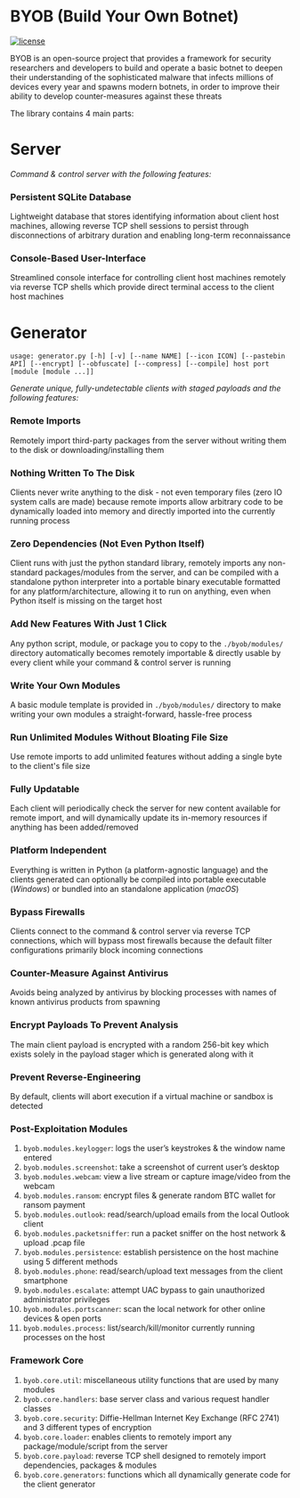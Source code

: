# BYOB (Build Your Own Botnet)
[![license](https://img.shields.io/badge/license-GPL--3.0-green.svg)](https://github.com/colental/byob/blob/master/LICENSE)

BYOB is an open-source project that provides a framework for security researchers 
and developers to build and operate a basic botnet to deepen their understanding
of the sophisticated malware that infects millions of devices every year and spawns
modern botnets, in order to improve their ability to develop counter-measures against 
these threats

The library contains 4 main parts:

# Server   

*Command & control server with the following features:*

### Persistent SQLite Database

Lightweight database that stores identifying information about client host machines, 
allowing reverse TCP shell sessions to persist through disconnections of arbitrary
duration and enabling long-term reconnaissance 

### Console-Based User-Interface

Streamlined console interface for controlling client host machines remotely via 
reverse TCP shells which provide direct terminal access to the client host machines

# Generator

`usage: generator.py [-h] [-v] [--name NAME] [--icon ICON] [--pastebin API]
                     [--encrypt] [--obfuscate] [--compress] [--compile]
                     host port [module [module ...]]`

*Generate unique, fully-undetectable clients with staged payloads and the following features:*

### Remote Imports

Remotely import third-party packages from the server without writing them 
to the disk or downloading/installing them

### Nothing Written To The Disk 

Clients never write anything to the disk - not even temporary files (zero IO
system calls are made) because remote imports allow arbitrary code to be 
dynamically loaded into memory and directly imported into the currently running 
process

### Zero Dependencies (Not Even Python Itself)

Client runs with just the python standard library, remotely imports any non-standard
packages/modules from the server, and can be compiled with a standalone python 
interpreter into a portable binary executable formatted for any platform/architecture,
allowing it to run on anything, even when Python itself is missing on the target host

### Add New Features With Just 1 Click 

Any python script, module, or package you to copy to the `./byob/modules/` directory
automatically becomes remotely importable & directly usable by every client while 
your command & control server is running

### Write Your Own Modules

A basic module template is provided in `./byob/modules/` directory to make writing
your own modules a straight-forward, hassle-free process

### Run Unlimited Modules Without Bloating File Size

Use remote imports to add unlimited features without adding a single byte to the
client's file size 

### Fully Updatable

Each client will periodically check the server for new content available for
remote import, and will dynamically update its in-memory resources
if anything has been added/removed

### Platform Independent

Everything is written in Python (a platform-agnostic language) and the clients
generated can optionally be compiled into portable executable (*Windows*) or
bundled into an standalone application (*macOS*)

### Bypass Firewalls

Clients connect to the command & control server via reverse TCP connections, which
will bypass most firewalls because the default filter configurations primarily
block incoming connections

### Counter-Measure Against Antivirus

Avoids being analyzed by antivirus by blocking processes with names of known antivirus
products from spawning

### Encrypt Payloads To Prevent Analysis

The main client payload is encrypted with a random 256-bit key which exists solely
in the payload stager which is generated along with it

### Prevent Reverse-Engineering

By default, clients will abort execution if a virtual machine or sandbox is detected

### Post-Exploitation Modules

   1) `byob.modules.keylogger`: logs the user’s keystrokes & the window name entered
   2) `byob.modules.screenshot`: take a screenshot of current user’s desktop
   3) `byob.modules.webcam`: view a live stream or capture image/video from the webcam
   4) `byob.modules.ransom`: encrypt files & generate random BTC wallet for ransom payment
   5) `byob.modules.outlook`: read/search/upload emails from the local Outlook client
   6) `byob.modules.packetsniffer`: run a packet sniffer on the host network & upload .pcap file
   7) `byob.modules.persistence`: establish persistence on the host machine using 5 different methods
   8) `byob.modules.phone`: read/search/upload text messages from the client smartphone
   9) `byob.modules.escalate`: attempt UAC bypass to gain unauthorized administrator privileges
   10) `byob.modules.portscanner`: scan the local network for other online devices & open ports
   11) `byob.modules.process`: list/search/kill/monitor currently running processes on the host

### Framework Core

   1) `byob.core.util`: miscellaneous utility functions that are used by many modules
   2) `byob.core.handlers`: base server class and various request handler classes
   3) `byob.core.security`: Diffie-Hellman Internet Key Exchange (RFC 2741) and 3 different types of encryption
   4) `byob.core.loader`: enables clients to remotely import any package/module/script from the server
   5) `byob.core.payload`: reverse TCP shell designed to remotely import dependencies, packages & modules
   6) `byob.core.generators`: functions which all dynamically generate code for the client generator

